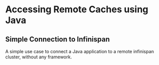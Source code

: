# Accessing Remote Caches using Java

## Simple Connection to Infinispan

A simple use case to connect a Java application to a remote infinispan cluster, without any framework.

